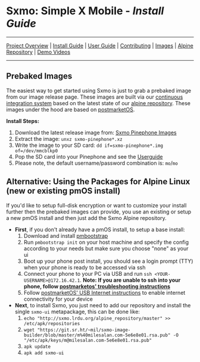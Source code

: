 # **Sxmo**: Simple X Mobile - *Install Guide*

---

[Project Overview](https://sr.ht/~mil/Sxmo) | [Install Guide](https://git.sr.ht/~mil/sxmo-docs/tree/master/INSTALLGUIDE.md) | [User Guide](https://git.sr.ht/~mil/sxmo-docs/tree/master/USERGUIDE.md) | [Contributing](https://git.sr.ht/~mil/sxmo-docs/tree/master/CONTRIBUTING.md) | [Images](http://images.lrdu.org/) | [Alpine Repository](http://sxmo.lrdu.org/alpine_repository/master) | [Demo Videos](http://media.lrdu.org/sxmo_pinephone_demos)

---

## **Prebaked Images**

The easiest way to get started using Sxmo is just to grab a prebaked image from our image release page.
These images are built via our [continuous integration system](https://builds.sr.ht/~mil/sxmo-image-builder) 
based on the latest state of our [alpine repository](http://sxmo.lrdu.org/alpine_repository).  These
images under the hood are based on [postmarketOS](http://postmarketos.org).

**Install Steps:**

1. Download the latest release image from: [Sxmo Pinephone Images](http://images.lrdu.org/)
2. Extract the image: `unxz sxmo-pinephone*.xz`
3. Write  the image to your SD card: `dd if=sxmo-pinephone*.img of=/dev/mmcblkp0`
4. Pop the SD card into your Pinephone and see the [Userguide](https://git.sr.ht/~mil/sxmo-docs/tree/master/USERGUIDE.md)
5. Please note, the default username/password combination is: `mo`/`mo`

## **Alternative: Using the Packages for Alpine Linux** (new or existing pmOS install)

If you'd like to setup full-disk encryption or want to customize your install further then the prebaked images can provide, you use an existing or setup a new pmOS install and then just add the Sxmo Alpine repository.

- **First**, if you don't already have a pmOS install, to setup a base install:
  1. Download and install [pmbootstrap](https://gitlab.com/postmarketOS/pmbootstrap)
  2. Run `pmbootstrap init` on your host machine and specify the config according to your needs but make sure you choose "none" as your ui
  3. Boot up your phone post install, you should see a login prompt (TTY) when your phone is ready to be accessed via ssh
  4. Connect your phone to your PC via USB and run `ssh <YOUR-USERNAME>@172.16.42.1`. **Note: If you are unable to ssh into your phone, follow [postmarketos' troubleshooting instructions](https://wiki.postmarketos.org/wiki/USB_Network)**
  5. Follow [postmarketOS' USB Internet instructions](https://wiki.postmarketos.org/wiki/USB_Internet) to enable internet connectivity for your device
- **Next**, to install Sxmo, you just need to add our repository and install the single `sxmo-ui` metapackage, this can be done like:
  1. `echo "http://sxmo.lrdu.org/alpine_repository/master" >> /etc/apk/repositories`
  2. `wget "https://git.sr.ht/~mil/sxmo-image-builder/blob/master/m%40milesalan.com-5e6e8e01.rsa.pub" -O "/etc/apk/keys/m@milesalan.com-5e6e8e01.rsa.pub"`
  3. `apk update`
  4. `apk add sxmo-ui`
